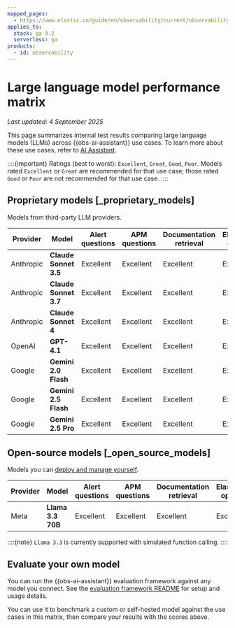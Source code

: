 ```yaml
---
mapped_pages:
  - https://www.elastic.co/guide/en/observability/current/observability-llm-performance-matrix.html
applies_to:
  stack: ga 9.2
  serverless: ga
products:
  - id: observability
---
```


# Large language model performance matrix

_Last updated: 4 September 2025_

This page summarizes internal test results comparing large language models (LLMs) across {{obs-ai-assistant}} use cases. To learn more about these use cases, refer to [AI Assistant](/solutions/observability/observability-ai-assistant.md).

::::{important}
Ratings (best to worst): `Excellent`, `Great`, `Good`, `Poor`. Models rated `Excellent` or `Great` are recommended for that use case; those rated `Good` or `Poor` are not recommended for that use case.
::::

## Proprietary models [_proprietary_models]

Models from third-party LLM providers.

| Provider | Model | **Alert questions** | **APM questions** | **Documentation retrieval** | **Elasticsearch operations** | **{{esql}} generation** | **Knowledge retrieval** | **Contextual insights** |
| --- | --- | --- | --- | --- | --- | --- | --- | --- |
| Anthropic | **Claude Sonnet 3.5** | Excellent | Excellent | Excellent | Excellent | Excellent | Excellent | Excellent |
| Anthropic | **Claude Sonnet 3.7** | Excellent | Excellent | Excellent | Excellent | Excellent | Excellent | Excellent |
| Anthropic | **Claude Sonnet 4**   | Excellent | Excellent | Excellent | Excellent | Excellent | Excellent | Excellent |
| OpenAI    | **GPT-4.1**           | Excellent | Excellent | Excellent | Excellent | Excellent | Excellent | Excellent |
| Google    | **Gemini 2.0 Flash**  | Excellent | Excellent | Excellent | Excellent | Excellent | Excellent | Excellent |
| Google    | **Gemini 2.5 Flash**  | Excellent | Excellent | Excellent | Excellent | Excellent | Excellent | Excellent |
| Google    | **Gemini 2.5 Pro**    | Excellent | Excellent | Excellent | Excellent | Excellent | Excellent | Excellent |


## Open-source models [_open_source_models]

Models you can [deploy and manage yourself](/solutions/observability/connect-to-own-local-llm.md).

| Provider | Model | **Alert questions** | **APM questions** | **Documentation retrieval** | **Elasticsearch operations** | **{{esql}} generation** | **Knowledge retrieval** | **Contextual insights** |
| --- | --- | --- | --- | --- | --- | --- | --- | --- |
| Meta | **Llama 3.3 70B** | Excellent | Excellent | Excellent | Excellent | Excellent | Excellent | Excellent |

::::{note}
`Llama 3.3` is currently supported with simulated function calling.
::::

## Evaluate your own model

You can run the {{obs-ai-assistant}} evaluation framework against any model you connect. See the [evaluation framework README](https://github.com/elastic/kibana/blob/main/x-pack/solutions/observability/plugins/observability_ai_assistant_app/scripts/evaluation/README.md) for setup and usage details.

You can use it to benchmark a custom or self-hosted model against the use cases in this matrix, then compare your results with the scores above.
